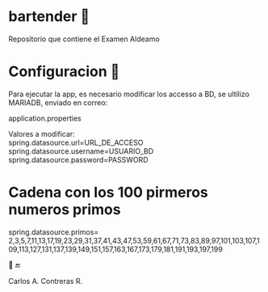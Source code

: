 # bartender :octopus:
Repositorio que contiene el Examen Aldeamo

# Configuracion :wrench: 
Para ejecutar la app, es necesario modificar los accesso a BD, se ultilizo MARIADB, enviado en correo:

application.properties

Valores a modificar:</br>
spring.datasource.url=URL_DE_ACCESO</br>
spring.datasource.username=USUARIO_BD</br>
spring.datasource.password=PASSWORD</br>
# Cadena con los 100 pirmeros numeros primos
spring.datasource.primos= 2,3,5,7,11,13,17,19,23,29,31,37,41,43,47,53,59,61,67,71,73,83,89,97,101,103,107,109,113,127,131,137,139,149,151,157,163,167,173,179,181,191,193,197,199

:tada:
:end:

Carlos A. Contreras R.
